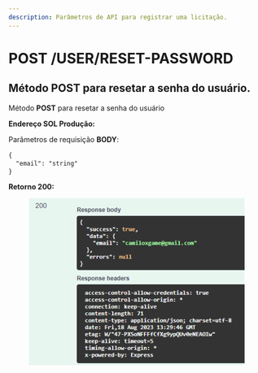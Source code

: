 ```yaml
---
description: Parâmetros de API para registrar uma licitação.
---
```


# POST /USER/RESET-PASSWORD

## Método POST para resetar a senha do usuário.

Método **POST** para resetar a senha do usuário

**Endereço SOL Produção:**&#x20;

Parâmetros de requisição **BODY**:

```
{
  "email": "string"
}
```

**Retorno 200:**

<figure><img src="../../.gitbook/assets/Screenshot_18.png" alt=""><figcaption></figcaption></figure>

